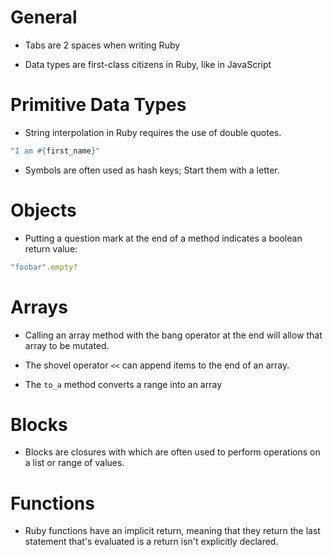 # General

- Tabs are 2 spaces when writing Ruby

- Data types are first-class citizens in Ruby, like in JavaScript

# Primitive Data Types

- String interpolation in Ruby requires the use of double quotes.

```ruby
"I am #{first_name}"
```

- Symbols are often used as hash keys; Start them with a letter.

# Objects

- Putting a question mark at the end of a method indicates a boolean
  return value:

```ruby
"foobar".empty?
```

# Arrays

- Calling an array method with the bang operator at the end will allow that array to be mutated.

- The shovel operator `<<` can append items to the end of an array.

- The `to_a` method converts a range into an array

# Blocks

- Blocks are closures with which are often used to perform operations on a list or range of values.

# Functions

- Ruby functions have an implicit return, meaning that they return the last statement that's evaluated is a return isn't explicitly declared.
